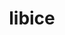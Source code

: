 ---
title: "libice"
layout: cache
categories: [package, develop-2023-10-15]
meta: {"versions": ["1.0.9"], "compilers": ["gcc@=11.1.0", "gcc@=11.3.0", "gcc@=11.4.0", "gcc@=7.3.1", "gcc@=9.4.0"], "oss": ["amzn2", "ubuntu20.04", "ubuntu22.04"], "platforms": ["linux"], "targets": ["aarch64", "neoverse_n1", "neoverse_v1", "ppc64le", "x86_64_v3"], "stacks": ["aws-isc", "aws-isc-aarch64", "data-vis-sdk", "e4s", "e4s-neoverse_v1", "e4s-power", "e4s-rocm-external", "gpu-tests", "ml-linux-x86_64-rocm", "root"], "num_specs": 8, "num_specs_by_stack": {"root": 8, "aws-isc-aarch64": 2, "aws-isc": 1, "e4s-neoverse_v1": 1, "e4s-power": 1, "gpu-tests": 1, "data-vis-sdk": 1, "e4s-rocm-external": 1, "e4s": 1, "ml-linux-x86_64-rocm": 1}}
spec_details: [{"hash": "yzzwbnyu5lks63qyq3bbxg2iplbqqy6i", "compiler": "gcc@=7.3.1", "versions": ["1.0.9"], "os": "amzn2", "platform": "linux", "target": "aarch64", "variants": ["build_system=autotools"], "stacks": ["root", "aws-isc-aarch64"], "size": "-", "tarball": "https://binaries.spack.io/develop-2023-10-15/build_cache/linux-amzn2-aarch64/gcc-7.3.1/libice-1.0.9/linux-amzn2-aarch64-gcc-7.3.1-libice-1.0.9-yzzwbnyu5lks63qyq3bbxg2iplbqqy6i.spack"}, {"hash": "jlhbchn3jkgthnuymby4drkc5gimoluw", "compiler": "gcc@=7.3.1", "versions": ["1.0.9"], "os": "amzn2", "platform": "linux", "target": "neoverse_n1", "variants": ["build_system=autotools"], "stacks": ["root", "aws-isc-aarch64"], "size": "-", "tarball": "https://binaries.spack.io/develop-2023-10-15/build_cache/linux-amzn2-neoverse_n1/gcc-7.3.1/libice-1.0.9/linux-amzn2-neoverse_n1-gcc-7.3.1-libice-1.0.9-jlhbchn3jkgthnuymby4drkc5gimoluw.spack"}, {"hash": "xazisqnzdy7itteijzj7x7zrexxqfu2w", "compiler": "gcc@=7.3.1", "versions": ["1.0.9"], "os": "amzn2", "platform": "linux", "target": "x86_64_v3", "variants": ["build_system=autotools"], "stacks": ["aws-isc", "root"], "size": "-", "tarball": "https://binaries.spack.io/develop-2023-10-15/build_cache/linux-amzn2-x86_64_v3/gcc-7.3.1/libice-1.0.9/linux-amzn2-x86_64_v3-gcc-7.3.1-libice-1.0.9-xazisqnzdy7itteijzj7x7zrexxqfu2w.spack"}, {"hash": "kuqawi76atgnehvmy226pgrw65u63oaq", "compiler": "gcc@=11.4.0", "versions": ["1.0.9"], "os": "ubuntu20.04", "platform": "linux", "target": "neoverse_v1", "variants": ["build_system=autotools"], "stacks": ["root", "e4s-neoverse_v1"], "size": "-", "tarball": "https://binaries.spack.io/develop-2023-10-15/build_cache/linux-ubuntu20.04-neoverse_v1/gcc-11.4.0/libice-1.0.9/linux-ubuntu20.04-neoverse_v1-gcc-11.4.0-libice-1.0.9-kuqawi76atgnehvmy226pgrw65u63oaq.spack"}, {"hash": "vsvt6v564qn3w7uyys4atfihp47sarpq", "compiler": "gcc@=9.4.0", "versions": ["1.0.9"], "os": "ubuntu20.04", "platform": "linux", "target": "ppc64le", "variants": ["build_system=autotools"], "stacks": ["root", "e4s-power"], "size": "-", "tarball": "https://binaries.spack.io/develop-2023-10-15/build_cache/linux-ubuntu20.04-ppc64le/gcc-9.4.0/libice-1.0.9/linux-ubuntu20.04-ppc64le-gcc-9.4.0-libice-1.0.9-vsvt6v564qn3w7uyys4atfihp47sarpq.spack"}, {"hash": "w6xjedp6s3pa2r263sokck43vszmadvb", "compiler": "gcc@=11.1.0", "versions": ["1.0.9"], "os": "ubuntu20.04", "platform": "linux", "target": "x86_64_v3", "variants": ["build_system=autotools"], "stacks": ["gpu-tests", "root", "data-vis-sdk"], "size": "-", "tarball": "https://binaries.spack.io/develop-2023-10-15/build_cache/linux-ubuntu20.04-x86_64_v3/gcc-11.1.0/libice-1.0.9/linux-ubuntu20.04-x86_64_v3-gcc-11.1.0-libice-1.0.9-w6xjedp6s3pa2r263sokck43vszmadvb.spack"}, {"hash": "srtncdcz3xuwrddy3l46engx7v4f6zlj", "compiler": "gcc@=11.4.0", "versions": ["1.0.9"], "os": "ubuntu20.04", "platform": "linux", "target": "x86_64_v3", "variants": ["build_system=autotools"], "stacks": ["root", "e4s-rocm-external", "e4s"], "size": "-", "tarball": "https://binaries.spack.io/develop-2023-10-15/build_cache/linux-ubuntu20.04-x86_64_v3/gcc-11.4.0/libice-1.0.9/linux-ubuntu20.04-x86_64_v3-gcc-11.4.0-libice-1.0.9-srtncdcz3xuwrddy3l46engx7v4f6zlj.spack"}, {"hash": "ebyof3df3xyshis6xi7lieovjrzelfnk", "compiler": "gcc@=11.3.0", "versions": ["1.0.9"], "os": "ubuntu22.04", "platform": "linux", "target": "x86_64_v3", "variants": ["build_system=autotools"], "stacks": ["root", "ml-linux-x86_64-rocm"], "size": "-", "tarball": "https://binaries.spack.io/develop-2023-10-15/build_cache/linux-ubuntu22.04-x86_64_v3/gcc-11.3.0/libice-1.0.9/linux-ubuntu22.04-x86_64_v3-gcc-11.3.0-libice-1.0.9-ebyof3df3xyshis6xi7lieovjrzelfnk.spack"}]
---